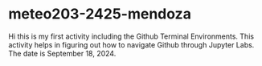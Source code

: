 # meteo203-2425-mendoza
Hi this is my first activity including the Github Terminal Environments. This activity helps in figuring out how to navigate Github through Jupyter Labs. The date is September 18, 2024.
